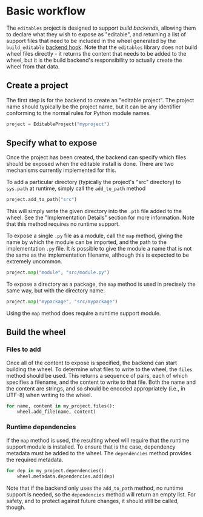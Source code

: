 # Basic workflow

The `editables` project is designed to support *build backends*, allowing them
to declare what they wish to expose as "editable", and returning a list of
support files that need to be included in the wheel generated by the
`build_editable` [backend hook](https://peps.python.org/pep-0660/#build-editable).
Note that the `editables` library does not build wheel files directly - it
returns the content that needs to be added to the wheel, but it is the build
backend's responsibility to actually create the wheel from that data.

## Create a project

The first step is for the backend to create an "editable project". The project
name should typically be the project name, but it can be any identifier
conforming to the normal rules for Python module names.

```python
project = EditableProject("myproject")
```

## Specify what to expose

Once the project has been created, the backend can specify which files should be
exposed when the editable install is done. There are two mechanisms currently
implemented for this.

To add a particular directory (typically the project's "src" directory) to
`sys.path` at runtime, simply call the `add_to_path` method

```python
project.add_to_path("src")
```

This will simply write the given directory into the `.pth` file added to the
wheel. See the "Implementation Details" section for more information. Note that
this method requires no runtime support.

To expose a single `.py` file as a module, call the `map` method, giving the
name by which the module can be imported, and the path to the implementation
`.py` file. It *is* possible to give the module a name that is not the same as
the implementation filename, although this is expected to be extremely uncommon.

```python
project.map("module", "src/module.py")
```

To expose a directory as a package, the `map` method is used in precisely the
same way, but with the directory name:

```python
project.map("mypackage", "src/mypackage")
```

Using the `map` method does require a runtime support module.

## Build the wheel

### Files to add

Once all of the content to expose is specified, the backend can start building
the wheel. To determine what files to write to the wheel, the `files` method
should be used. This returns a sequence of pairs, each of which specifies a
filename, and the content to write to that file. Both the name and the content
are strings, and so should be encoded appropriately (i.e., in UTF-8) when
writing to the wheel.

```python
for name, content in my_project.files():
    wheel.add_file(name, content)
```

### Runtime dependencies

If the `map` method is used, the resulting wheel will require that the runtime
support module is installed. To ensure that is the case, dependency metadata
must be added to the wheel. The `dependencies` method provides the required
metadata.

```python
for dep in my_project.dependencies():
    wheel.metadata.dependencies.add(dep)
```

Note that if the backend only uses the `add_to_path` method, no runtime support
is needed, so the `dependencies` method will return an empty list. For safety,
and to protect against future changes, it should still be called, though.
